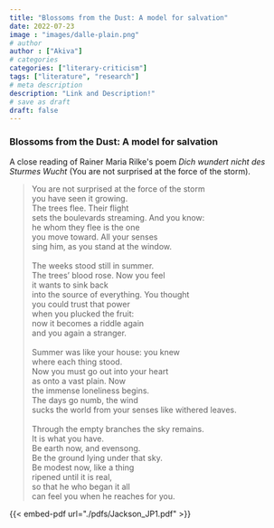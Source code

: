```yaml
---
title: "Blossoms from the Dust: A model for salvation"
date: 2022-07-23
image : "images/dalle-plain.png"
# author
author : ["Akiva"]
# categories
categories: ["literary-criticism"]
tags: ["literature", "research"]
# meta description
description: "Link and Description!"
# save as draft
draft: false
---
```



 ### Blossoms from the Dust: A model for salvation
 A close reading of Rainer Maria Rilke's poem _Dich wundert nicht des Sturmes Wucht_ (You are not surprised at the force of the storm).

<!-- Table -->
<!-- | hi | hi |
| ----------- | ----------- | -->
<!-- | hi | hi | -->

<!-- <table>
<tr>
    <td>—You are not surprised at the force of the storm
you have seen it growing.
The trees flee. Their flight
sets the boulevards streaming. And you know: 
he whom they flee is the one
you move toward. All your senses 
sing him, as you stand at the window.
</td>
</tr>
<tr>
    <td>Dich wundert nicht des Sturmes Wucht, –
du hast ihn wachsen sehn; –
die Bäume flüchten. Ihre Flucht
schafft schreitende Alleen.
Da weißt du, der, vor dem sie fliehn,
ist der, zu dem du gehst,
und deine Sinne singen ihn,
wenn du am Fenster stehst.</td>
</tr>
</table> -->



> You are not surprised at the force of the storm  <br>you have seen it growing.  <br>The trees flee. Their flight  <br>sets the boulevards streaming. And you know:   <br>he whom they flee is the one  <br>you move toward. All your senses   <br>sing him, as you stand at the window.<br>  <br>The weeks stood still in summer.  <br>The trees’ blood rose. Now you feel  <br>it wants to sink back  <br>into the source of everything. You thought   <br>you could trust that power  <br>when you plucked the fruit:  <br>now it becomes a riddle again  <br>and you again a stranger.  <br>  <br>Summer was like your house: you knew  <br>where each thing stood.  <br>Now you must go out into your heart   <br>as onto a vast plain. Now   <br>the immense loneliness begins.  <br>The days go numb, the wind  <br>sucks the world from your senses like withered leaves.  <br>  <br>Through the empty branches the sky remains.   <br>It is what you have.  <br>Be earth now, and evensong.  <br>Be the ground lying under that sky.  <br>Be modest now, like a thing  <br>ripened until it is real,  <br>so that he who began it all  <br>can feel you when he reaches for you.<br> 


{{< embed-pdf url="./pdfs/Jackson_JP1.pdf" >}}
